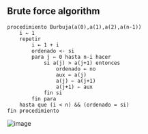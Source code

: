 ## Brute force algorithm
```
procedimiento Burbuja(a(0),a(1),a(2),a(n-1))
	i ← 1 
	repetir
		i ← 1 + i
		ordenado <- si
		para j ← 0 hasta n-i hacer
			si a(j) > a(j+1) entonces
				ordenado ← no
				aux ← a(j)
				a(j) ← a(j+1)
				a(j+1) ← aux
			fin si
		fin para
	hasta que (i < n) && (ordenado = si)
fin procedimiento 
```
![image](https://upload.wikimedia.org/wikipedia/commons/3/37/Bubble_sort_animation.gif)
